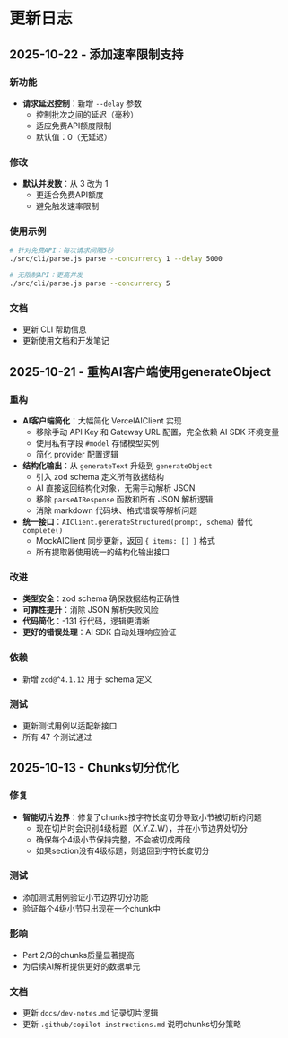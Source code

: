 # 更新日志

## 2025-10-22 - 添加速率限制支持

### 新功能
- **请求延迟控制**：新增 `--delay` 参数
  - 控制批次之间的延迟（毫秒）
  - 适应免费API额度限制
  - 默认值：0（无延迟）
  
### 修改
- **默认并发数**：从 3 改为 1
  - 更适合免费API额度
  - 避免触发速率限制
  
### 使用示例
```bash
# 针对免费API：每次请求间隔5秒
./src/cli/parse.js parse --concurrency 1 --delay 5000

# 无限制API：更高并发
./src/cli/parse.js parse --concurrency 5
```

### 文档
- 更新 CLI 帮助信息
- 更新使用文档和开发笔记

## 2025-10-21 - 重构AI客户端使用generateObject

### 重构
- **AI客户端简化**：大幅简化 VercelAIClient 实现
  - 移除手动 API Key 和 Gateway URL 配置，完全依赖 AI SDK 环境变量
  - 使用私有字段 `#model` 存储模型实例
  - 简化 provider 配置逻辑
- **结构化输出**：从 `generateText` 升级到 `generateObject`
  - 引入 zod schema 定义所有数据结构
  - AI 直接返回结构化对象，无需手动解析 JSON
  - 移除 `parseAIResponse` 函数和所有 JSON 解析逻辑
  - 消除 markdown 代码块、格式错误等解析问题
- **统一接口**：`AIClient.generateStructured(prompt, schema)` 替代 `complete()`
  - MockAIClient 同步更新，返回 `{ items: [] }` 格式
  - 所有提取器使用统一的结构化输出接口

### 改进
- **类型安全**：zod schema 确保数据结构正确性
- **可靠性提升**：消除 JSON 解析失败风险
- **代码简化**：-131 行代码，逻辑更清晰
- **更好的错误处理**：AI SDK 自动处理响应验证

### 依赖
- 新增 `zod@^4.1.12` 用于 schema 定义

### 测试
- 更新测试用例以适配新接口
- 所有 47 个测试通过

## 2025-10-13 - Chunks切分优化

### 修复
- **智能切片边界**：修复了chunks按字符长度切分导致小节被切断的问题
  - 现在切片时会识别4级标题（X.Y.Z.W），并在小节边界处切分
  - 确保每个4级小节保持完整，不会被切成两段
  - 如果section没有4级标题，则退回到字符长度切分

### 测试
- 添加测试用例验证小节边界切分功能
- 验证每个4级小节只出现在一个chunk中

### 影响
- Part 2/3的chunks质量显著提高
- 为后续AI解析提供更好的数据单元

### 文档
- 更新 `docs/dev-notes.md` 记录切片逻辑
- 更新 `.github/copilot-instructions.md` 说明chunks切分策略

